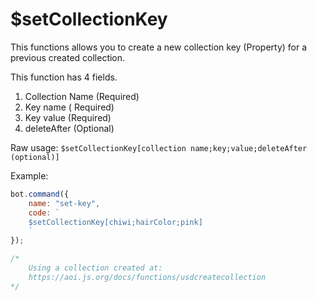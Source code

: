 # $setCollectionKey

This functions allows you to create a new collection key \(Property\) for a previous created collection.

This function has 4 fields.

1. Collection Name \(Required\)
2. Key name \( Required\)
3. Key value \(Required\)
4. deleteAfter \(Optional\)

Raw usage: `$setCollectionKey[collection name;key;value;deleteAfter (optional)]`

Example:

```javascript
bot.command({
    name: "set-key",
    code: `
    $setCollectionKey[chiwi;hairColor;pink]
    `
});

/*
    Using a collection created at: 
    https://aoi.js.org/docs/functions/usdcreatecollection
*/
```

